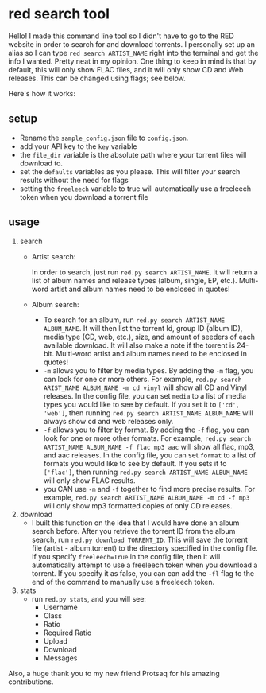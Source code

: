 # red search tool

Hello!  I made this command line tool so I didn't have to go to the RED website in order to search for and download torrents.  I personally set up an alias so I can type `red search ARTIST_NAME` right into the terminal and get the info I wanted.  Pretty neat in my opinion.  One thing to keep in mind is that by default, this will only show FLAC files, and it will only show CD and Web releases.  This can be changed using flags; see below.

Here's how it works:

## setup

- Rename the `sample_config.json` file to `config.json`.
- add your API key to the `key` variable
- the `file_dir` variable is the absolute path where your torrent files will download to.
- set the `defaults` variables as you please.  This will filter your search results without the need for flags
- setting the `freeleech` variable to true will automatically use a freeleech token when you download a torrent file

## usage

1. search
	- Artist search:

		In order to search, just run `red.py search ARTIST_NAME`.  It will return a list of album names and release types (album, single, EP, etc.).  Multi-word artist and album names need to be enclosed in quotes!

	- Album search:
		- To search for an album, run `red.py search ARTIST_NAME ALBUM_NAME`.  It will then list the torrent Id, group ID (album ID), media type (CD, web, etc.), size, and amount of seeders of each available download. It will also make a note if the torrent is 24-bit.  Multi-word artist and album names need to be enclosed in quotes!
		- `-m` allows you to filter by media types.  By adding the `-m` flag, you can look for one or more others. For example, `red.py search ARIST_NAME ALBUM_NAME -m cd vinyl` will show all CD and Vinyl releases.  In the config file, you can set `media` to a list of media types you would like to see by default.  If you set it to `['cd', 'web']`, then running `red.py search ARTIST_NAME ALBUM_NAME` will always show cd and web releases only.
		- `-f` allows you to filter by format.  By adding the `-f` flag, you can look for one or more other formats.  For example, `red.py search ARTIST_NAME ALBUM_NAME -f flac mp3 aac` will show all flac, mp3, and aac releases.  In the config file, you can set `format` to a list of formats you would like to see by default.  If you sets it to `['flac']`, then running `red.py search ARTIST_NAME ALBUM_NAME` will only show FLAC results.
		- you CAN use `-m` and `-f` together to find more precise results. For example, `red.py search ARTIST_NAME ALBUM_NAME -m cd -f mp3` will only show mp3 formatted copies of only CD releases.
2. download
	- I built this function on the idea that I would have done an album search before.  After you retrieve the torrent ID from the album search, run `red.py download TORRENT_ID`.  This will save the torrent file (artist - album.torrent) to the directory specified in the config file. If you specify `freeleech=True` in the config file, then it will automatically attempt to use a freeleech token when you download a torrent.  If you specify it as false, you can can add the `-fl` flag to the end of the command to manually use a freeleech token. 
3. stats
	- run `red.py stats`, and you will see:
		- Username
		- Class
		- Ratio
		- Required Ratio
		- Upload
		- Download
		- Messages


Also, a huge thank you to my new friend Protsaq for his amazing contributions.